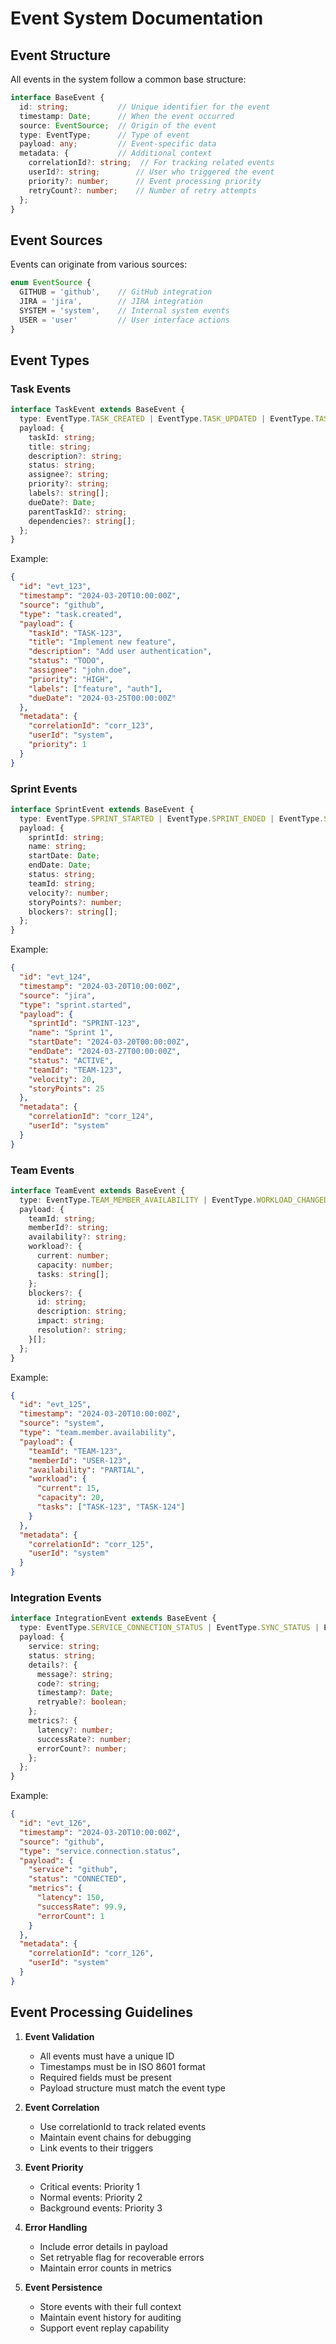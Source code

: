 # Event System Documentation

## Event Structure

All events in the system follow a common base structure:

```typescript
interface BaseEvent {
  id: string;           // Unique identifier for the event
  timestamp: Date;      // When the event occurred
  source: EventSource;  // Origin of the event
  type: EventType;      // Type of event
  payload: any;         // Event-specific data
  metadata: {           // Additional context
    correlationId?: string;  // For tracking related events
    userId?: string;        // User who triggered the event
    priority?: number;      // Event processing priority
    retryCount?: number;    // Number of retry attempts
  };
}
```

## Event Sources

Events can originate from various sources:

```typescript
enum EventSource {
  GITHUB = 'github',    // GitHub integration
  JIRA = 'jira',        // JIRA integration
  SYSTEM = 'system',    // Internal system events
  USER = 'user'         // User interface actions
}
```

## Event Types

### Task Events

```typescript
interface TaskEvent extends BaseEvent {
  type: EventType.TASK_CREATED | EventType.TASK_UPDATED | EventType.TASK_COMPLETED | EventType.TASK_BLOCKED;
  payload: {
    taskId: string;
    title: string;
    description?: string;
    status: string;
    assignee?: string;
    priority?: string;
    labels?: string[];
    dueDate?: Date;
    parentTaskId?: string;
    dependencies?: string[];
  };
}
```

Example:
```json
{
  "id": "evt_123",
  "timestamp": "2024-03-20T10:00:00Z",
  "source": "github",
  "type": "task.created",
  "payload": {
    "taskId": "TASK-123",
    "title": "Implement new feature",
    "description": "Add user authentication",
    "status": "TODO",
    "assignee": "john.doe",
    "priority": "HIGH",
    "labels": ["feature", "auth"],
    "dueDate": "2024-03-25T00:00:00Z"
  },
  "metadata": {
    "correlationId": "corr_123",
    "userId": "system",
    "priority": 1
  }
}
```

### Sprint Events

```typescript
interface SprintEvent extends BaseEvent {
  type: EventType.SPRINT_STARTED | EventType.SPRINT_ENDED | EventType.SPRINT_BLOCKED | EventType.SPRINT_METRICS_UPDATED;
  payload: {
    sprintId: string;
    name: string;
    startDate: Date;
    endDate: Date;
    status: string;
    teamId: string;
    velocity?: number;
    storyPoints?: number;
    blockers?: string[];
  };
}
```

Example:
```json
{
  "id": "evt_124",
  "timestamp": "2024-03-20T10:00:00Z",
  "source": "jira",
  "type": "sprint.started",
  "payload": {
    "sprintId": "SPRINT-123",
    "name": "Sprint 1",
    "startDate": "2024-03-20T00:00:00Z",
    "endDate": "2024-03-27T00:00:00Z",
    "status": "ACTIVE",
    "teamId": "TEAM-123",
    "velocity": 20,
    "storyPoints": 25
  },
  "metadata": {
    "correlationId": "corr_124",
    "userId": "system"
  }
}
```

### Team Events

```typescript
interface TeamEvent extends BaseEvent {
  type: EventType.TEAM_MEMBER_AVAILABILITY | EventType.WORKLOAD_CHANGED | EventType.BLOCKERS_IDENTIFIED;
  payload: {
    teamId: string;
    memberId?: string;
    availability?: string;
    workload?: {
      current: number;
      capacity: number;
      tasks: string[];
    };
    blockers?: {
      id: string;
      description: string;
      impact: string;
      resolution?: string;
    }[];
  };
}
```

Example:
```json
{
  "id": "evt_125",
  "timestamp": "2024-03-20T10:00:00Z",
  "source": "system",
  "type": "team.member.availability",
  "payload": {
    "teamId": "TEAM-123",
    "memberId": "USER-123",
    "availability": "PARTIAL",
    "workload": {
      "current": 15,
      "capacity": 20,
      "tasks": ["TASK-123", "TASK-124"]
    }
  },
  "metadata": {
    "correlationId": "corr_125",
    "userId": "system"
  }
}
```

### Integration Events

```typescript
interface IntegrationEvent extends BaseEvent {
  type: EventType.SERVICE_CONNECTION_STATUS | EventType.SYNC_STATUS | EventType.ERROR;
  payload: {
    service: string;
    status: string;
    details?: {
      message?: string;
      code?: string;
      timestamp?: Date;
      retryable?: boolean;
    };
    metrics?: {
      latency?: number;
      successRate?: number;
      errorCount?: number;
    };
  };
}
```

Example:
```json
{
  "id": "evt_126",
  "timestamp": "2024-03-20T10:00:00Z",
  "source": "github",
  "type": "service.connection.status",
  "payload": {
    "service": "github",
    "status": "CONNECTED",
    "metrics": {
      "latency": 150,
      "successRate": 99.9,
      "errorCount": 1
    }
  },
  "metadata": {
    "correlationId": "corr_126",
    "userId": "system"
  }
}
```

## Event Processing Guidelines

1. **Event Validation**
   - All events must have a unique ID
   - Timestamps must be in ISO 8601 format
   - Required fields must be present
   - Payload structure must match the event type

2. **Event Correlation**
   - Use correlationId to track related events
   - Maintain event chains for debugging
   - Link events to their triggers

3. **Event Priority**
   - Critical events: Priority 1
   - Normal events: Priority 2
   - Background events: Priority 3

4. **Error Handling**
   - Include error details in payload
   - Set retryable flag for recoverable errors
   - Maintain error counts in metrics

5. **Event Persistence**
   - Store events with their full context
   - Maintain event history for auditing
   - Support event replay capability 